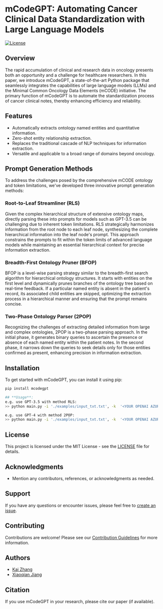 # mCodeGPT: Automating Cancer Clinical Data Standardization with Large Language Models

[![License](https://img.shields.io/badge/License-BSD-blue.svg)](LICENSE)

## Overview

The rapid accumulation of clinical and research data in oncology presents both an opportunity and a challenge for healthcare researchers. In this paper, we introduce mCodeGPT, a state-of-the-art Python package that seamlessly integrates the capabilities of large language models (LLMs) and the Minimal Common Oncology Data Elements (mCODE) initiative. The primary function of mCodeGPT is to automate the standardization process of cancer clinical notes, thereby enhancing efficiency and reliability.

## Features

- Automatically extracts ontology named entities and quantitative information.
- Zero-shot entity relationship extraction.
- Replaces the traditional cascade of NLP techniques for information extraction.
- Versatile and applicable to a broad range of domains beyond oncology.

## Prompt Generation Methods

To address the challenges posed by the comprehensive mCODE ontology and token limitations, we've developed three innovative prompt generation methods:

### Root-to-Leaf Streamliner (RLS)

Given the complex hierarchical structure of extensive ontology maps, directly parsing these into prompts for models such as GPT-3.5 can be challenging due to inherent token limitations. RLS strategically harmonizes information from the root node to each leaf node, synthesizing the complete hierarchical information into the leaf node's prompt. This approach constrains the prompts to fit within the token limits of advanced language models while maintaining an essential hierarchical context for precise information extraction.

### Breadth-First Ontology Pruner (BFOP)

BFOP is a level-wise parsing strategy similar to the breadth-first search algorithm for hierarchical ontology structures. It starts with entities on the first level and dynamically prunes branches of the ontology tree based on real-time feedback. If a particular named entity is absent in the patient's record, its associated child entities are skipped, optimizing the extraction process in a hierarchical manner and ensuring that the prompt remains concise.

### Two-Phase Ontology Parser (2POP)

Recognizing the challenges of extracting detailed information from large and complex ontologies, 2POP is a two-phase parsing approach. In the initial phase, it generates binary queries to ascertain the presence or absence of each named entity within the patient notes. In the second phase, it narrows down the queries to seek details only for those entities confirmed as present, enhancing precision in information extraction.

## Installation

To get started with mCodeGPT, you can install it using pip:

```bash
pip install mcodegpt

## **Usage**:
e.g. use GPT-3.5 with method RLS:
>> python main.py -i './examples/input_txt.txt', -k  '<YOUR OPENAI AZURE API KEY>' -b '<YOUR OPENAI AZURE API BASE>' -v '2023-05-15' -d 'mcodegpt_gpt_35' -m 'RLS'

e.g. use GPT-4 with method 2POP:
>> python main.py -i './examples/input_txt.txt', -k  '<YOUR OPENAI AZURE API KEY>' -b '<YOUR OPENAI AZURE API BASE>' -v '2023-05-15' -d 'mcodegpt_gpt_4' -m '2POP'
```

## License

This project is licensed under the MIT License - see the [LICENSE]([LICENSE](https://github.com/anotherkaizhang/mCodeGPT/blob/main/LICENSE)) file for details.

## Acknowledgments

- Mention any contributors, references, or acknowledgments as needed.

## Support

If you have any questions or encounter issues, please feel free to [create an issue](https://github.com/anotherkaizhang/mCodeGPT/issues).

## Contributing

Contributions are welcome! Please see our [Contribution Guidelines](CONTRIBUTING.md) for more information.

## Authors

- [Kai Zhang](https://github.com/anotherkaizhang)
- [Xiaoqian Jiang](https://github.com/x1jiang)

## Citation

If you use mCodeGPT in your research, please cite our paper (if available).

